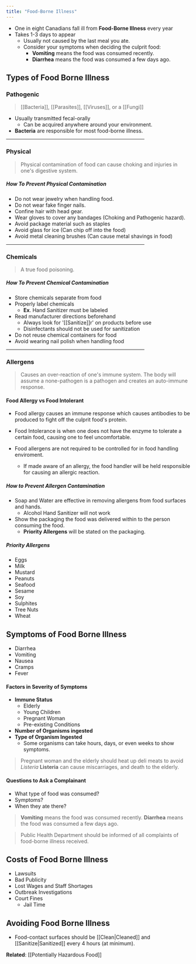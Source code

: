 ```yaml
---
title: "Food-Borne Illness"
---
```

* One in eight Canadians fall ill from **Food-Borne Illness** every year
* Takes 1-3 days to appear
	* Usually not caused by the last meal you ate.
	* Consider your symptoms when deciding the culprit food:
		* **Vomiting** means the food was consumed recently.
		* **Diarrhea** means the food was consumed a few days ago.

## Types of Food Borne Illness

### Pathogenic 

> [[Bacteria]], [[Parasites]], [[Viruses]], or a [[Fungi]]

* Usually transmitted fecal-orally
	* Can be acquired anywhere around your environment.
* **Bacteria** are responsible for most food-borne illness.

<hr width="75%" align="center">

### Physical

> Physical contamination of food can cause choking and injuries in one's digestive system.

##### How To Prevent Physical Contamination

* Do not wear jewelry when handling food.
* Do not wear fake finger nails.
* Confine hair with head gear.
* Wear gloves to cover any bandages (Choking and Pathogenic hazard).
* Avoid package material such as staples
* Avoid glass for ice (Can chip off into the food)
* Avoid metal cleaning brushes (Can cause metal shavings in food)

<hr width="75%" align="center">

### Chemicals

> A true food poisoning.

##### How To Prevent Chemical Contamination

* Store chemicals separate from food
* Properly label chemicals
	* **Ex**. Hand Sanitizer must be labeled
* Read manufacturer directions beforehand
	* Always look for '[[Sanitize]]r' on products before use
	* Disinfectants should not be used for sanitization
* Do not reuse chemical containers for food
* Avoid wearing nail polish when handling food

<hr width="75%" align="center">

### Allergens 

> Causes an over-reaction of one's immune system. The body will assume a none-pathogen is a pathogen and creates an auto-immune response.

#### Food Allergy vs Food Intolerant

* Food allergy causes an immune response which causes antibodies to be produced to fight off the culprit food's protein.
* Food Intolerance is when one does not have the enzyme to tolerate a certain food, causing one to feel uncomfortable.

* Food allergens are not required to be controlled for in food handling enviroment.
	* If made aware of an allergy, the food handler will be held responsible for causing an allergic reaction.

##### How to Prevent Allergen Contamination

* Soap and Water are effective in removing allergens from food surfaces and hands.
	* Alcohol Hand Sanitizer will not work 
* Show the packaging the food was delivered within to the person consuming the food.
	* **Priority Allergens** will be stated on the packaging.

##### Priority Allergens

* Eggs
* Milk
* Mustard
* Peanuts
* Seafood
* Sesame
* Soy 
* Sulphites
* Tree Nuts
* Wheat

## Symptoms of Food Borne Illness

* Diarrhea
* Vomiting 
* Nausea
* Cramps 
* Fever

#### Factors in Severity of Symptoms

* **Immune Status**
	* Elderly
	* Young Children
	* Pregnant Woman
	* Pre-existing Conditions
* **Number of Organisms ingested**
* **Type of Organism Ingested**
	* Some organisms can take hours, days, or even weeks to show symptoms.

> Pregnant woman and the elderly should heat up deli meats to avoid *Listeria*
> **Listeria** can cause miscarriages, and death to the elderly.

#### Questions to Ask a Complainant

* What type of food was consumed?
* Symptoms?
* When they ate there?

>  **Vomiting** means the food was consumed recently.
>  **Diarrhea** means the food was consumed a few days ago.

> Public Health Department should be informed of all complaints of food-borne illness received.

## Costs of Food Borne Illness

* Lawsuits
* Bad Publicity
* Lost Wages and Staff Shortages
* Outbreak Investigations
* Court Fines
	* Jail Time

## Avoiding Food Borne Illness

* Food-contact surfaces should be [[Clean|Cleaned]] and [[Sanitize|Sanitized]] every 4 hours (at minimum).

**Related**: [[Potentially Hazardous Food]]